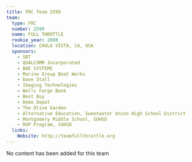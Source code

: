 ```yaml
---
title: FRC Team 2599
team:
  type: FRC
  number: 2599
  name: FULL THROTTLE
  rookie_year: 2008
  location: CHULA VISTA, CA, USA
  sponsors:
    - SRT
    - QUALCOMM Incorporated
    - BAE SYSTEMS
    - Marine Group Boat Works
    - Dave Stall
    - Imaging Technologies
    - Wells Fargo Bank
    - Best Buy
    - Home Depot
    - The Olive Garden
    - Alternative Education, Sweetwater Union High School District
    - Montgomery Middle School, SUHSD
    - ROP Program, SUHSD
  links:
    Website: http://teamfullthrottle.org
---
```

No content has been added for this team